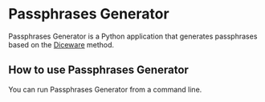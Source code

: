 # Passphrases Generator
Passphrases Generator is a Python application that generates passphrases based on the [Diceware](https://en.wikipedia.org/wiki/Diceware) method.

## How to use Passphrases Generator
You can run Passphrases Generator from a command line.